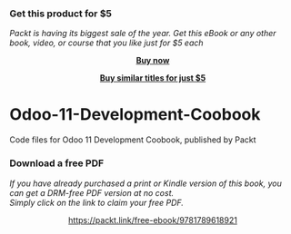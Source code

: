 
### Get this product for $5

<i>Packt is having its biggest sale of the year. Get this eBook or any other book, video, or course that you like just for $5 each</i>


<b><p align='center'>[Buy now](https://packt.link/9781789618921)</p></b>


<b><p align='center'>[Buy similar titles for just $5](https://subscription.packtpub.com/search)</p></b>


# Odoo-11-Development-Coobook
Code files for Odoo 11 Development Coobook, published by Packt
### Download a free PDF

 <i>If you have already purchased a print or Kindle version of this book, you can get a DRM-free PDF version at no cost.<br>Simply click on the link to claim your free PDF.</i>
<p align="center"> <a href="https://packt.link/free-ebook/9781789618921">https://packt.link/free-ebook/9781789618921 </a> </p>